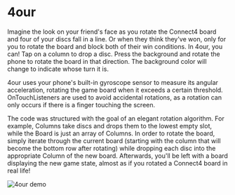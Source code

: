 # 4our

Imagine the look on your friend's face as you rotate the Connect4 board and four of your discs fall in a line. Or when they think they've won, only for you to rotate the board and block both of their win conditions. In 4our, you can! Tap on a column to drop a disc. Press the background and rotate the phone to rotate the board in that direction. The background color will change to indicate whose turn it is.

4our uses your phone's built-in gyroscope sensor to measure its angular acceleration, rotating the game board when it exceeds a certain threshold. OnTouchListeners are used to avoid accidental rotations, as a rotation can only occurs if there is a finger touching the screen. 

The code was structured with the goal of an elegant rotation algorithm. For example, Columns take discs and drops them to the lowest empty slot, while the Board is just an array of Columns. In order to rotate the board, simply iterate through the current board (starting with the column that will become the bottom row after rotating) while dropping each disc into the appropriate Column of the new board. Afterwards, you'll be left with a board displaying the new game state, almost as if you rotated a Connect4 board in real life!

![4our demo](4our_demo.gif)
